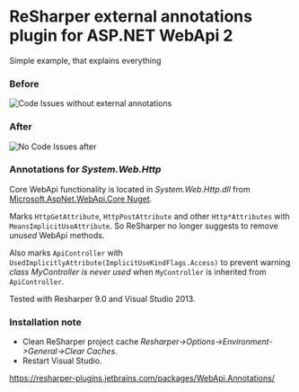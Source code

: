 # ReSharper external annotations plugin for ASP.NET WebApi 2

Simple example, that explains everything

### Before
![Code Issues without external annotations](wiki/images/before.png "Before")

### After
![No Code Issues after](wiki/images/after.png "After")

### Annotations for _System.Web.Http_ 

Core WebApi functionality is located in _System.Web.Http.dll_ from [Microsoft.AspNet.WebApi.Core Nuget](http://www.nuget.org/packages/Microsoft.AspNet.WebApi.Core/).


Marks `HttpGetAttribute`, `HttpPostAttribute` and other `Http*Attributes` with `MeansImplicitUseAttribute`.
So ReSharper no longer suggests to remove _unused_ WebApi methods.

Also marks `ApiController` with `UsedImplicitlyAttribute(ImplicitUseKindFlags.Access)` to prevent warning _class MyController is never used_ when `MyController` is inherited from `ApiController`.

Tested with Resharper 9.0 and Visual Studio 2013.

### Installation note
- Clean ReSharper project cache _Resharper->Options->Environment->General->Clear Caches_.
- Restart Visual Studio.

https://resharper-plugins.jetbrains.com/packages/WebApi.Annotations/
